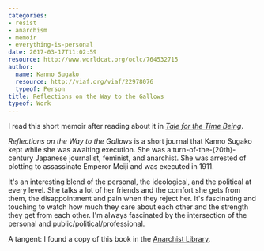 ```yaml
---
categories:
- resist
- anarchism
- memoir
- everything-is-personal
date: 2017-03-17T11:02:59
resource: http://www.worldcat.org/oclc/764532715
author:
  name: Kanno Sugako
  resource: http://viaf.org/viaf/22978076
  typeof: Person
title: Reflections on the Way to the Gallows
typeof: Work
---
```


I read this short memoir after reading about it in <span resource="http://www.worldcat.org/oclc/796756004" property="p:inspired_by"><a href="/reading-log/ozeki-ruth/tale-time-being">*Tale for the Time Being*</a></span>.

*Reflections on the Way to the Gallows* is a short journal that Kanno Sugako kept while she was awaiting execution. She was a turn-of-the-(20th)-century Japanese journalist, feminist, and anarchist. She was arrested of plotting to assassinate Emperor Meiji and was executed in 1911.

It's an interesting blend of the personal, the ideological, and the political at every level. She talks a lot of her friends and the comfort she gets from them, the disappointment and pain when they reject her. It's fascinating and touching to watch how much they care about each other and the strength they get from each other. I'm always fascinated by the intersection of the personal and public/political/professional.

A tangent: I found a copy of this book in the [Anarchist Library](https://theanarchistlibrary.org/library/kanno-sugako-reflections-on-the-way-to-the-gallows).
